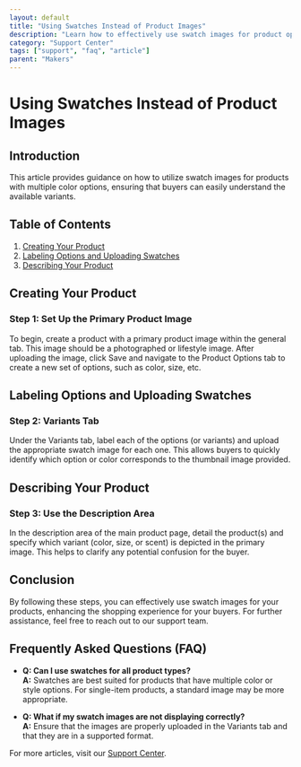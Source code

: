 ```yaml
---
layout: default
title: "Using Swatches Instead of Product Images"
description: "Learn how to effectively use swatch images for product options."
category: "Support Center"
tags: ["support", "faq", "article"]
parent: "Makers"
---
```


# Using Swatches Instead of Product Images

## Introduction

This article provides guidance on how to utilize swatch images for products with multiple color options, ensuring that buyers can easily understand the available variants.

## Table of Contents
1. [Creating Your Product](#creating-your-product)
2. [Labeling Options and Uploading Swatches](#labeling-options-and-uploading-swatches)
3. [Describing Your Product](#describing-your-product)

## Creating Your Product

### Step 1: Set Up the Primary Product Image

To begin, create a product with a primary product image within the general tab. This image should be a photographed or lifestyle image. After uploading the image, click Save and navigate to the Product Options tab to create a new set of options, such as color, size, etc.

## Labeling Options and Uploading Swatches

### Step 2: Variants Tab

Under the Variants tab, label each of the options (or variants) and upload the appropriate swatch image for each one. This allows buyers to quickly identify which option or color corresponds to the thumbnail image provided.

## Describing Your Product

### Step 3: Use the Description Area

In the description area of the main product page, detail the product(s) and specify which variant (color, size, or scent) is depicted in the primary image. This helps to clarify any potential confusion for the buyer.

## Conclusion

By following these steps, you can effectively use swatch images for your products, enhancing the shopping experience for your buyers. For further assistance, feel free to reach out to our support team.

## Frequently Asked Questions (FAQ)

- **Q: Can I use swatches for all product types?**  
  **A:** Swatches are best suited for products that have multiple color or style options. For single-item products, a standard image may be more appropriate.
  
- **Q: What if my swatch images are not displaying correctly?**  
  **A:** Ensure that the images are properly uploaded in the Variants tab and that they are in a supported format.

For more articles, visit our [Support Center](https://support.anamcraft.com).